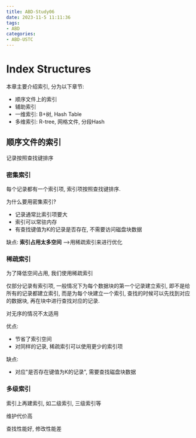 ```yaml
---
title: ABD-Study06
date: 2023-11-5 11:11:36
tags:
- ABD
categories:
- ABD-USTC
---
```


# Index Structures

本章主要介绍索引, 分为以下章节:

- 顺序文件上的索引
- 辅助索引
- 一维索引: B+树, Hash Table
- 多维索引: R-tree, 网格文件, 分段Hash

## 顺序文件的索引

记录按照查找键排序

### 密集索引

每个记录都有一个索引项, 索引项按照查找键排序.



为什么要用密集索引?

- 记录通常比索引项要大
- 索引可以常驻内存
- 有查找键值为K的记录是否存在, 不需要访问磁盘块数据

缺点: **索引占用太多空间** -->用稀疏索引来进行优化

### 稀疏索引

为了降低空间占用, 我们使用稀疏索引

仅部分记录有索引项, 一般情况下为每个数据块的第一个记录建立索引, 即不是给所有的记录都建立索引, 而是为每个块建立一个索引, 查找的时候可以先找到对应的数据块, 再在块中进行查找对应的记录.

对无序的情况不太适用

优点:

- 节省了索引空间
- 对同样的记录, 稀疏索引可以使用更少的索引项

缺点:

- 对应"是否存在键值为K的记录", 需要查找磁盘块数据

### 多级索引

索引上再建索引, 如二级索引, 三级索引等

维护代价高

查找性能好, 修改性能差